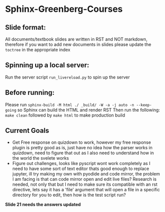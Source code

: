 # Sphinx-Greenberg-Courses

## Slide format:
All documents/textbook slides are written in RST and NOT markdown, therefore if you want to add new documents in slides please update the `toctree` in the appropriate index

## Spinning up a local server:
Run the server script `run_livereload.py` to spin up the server

## Before running:
Please run `sphinx-build -M html ./ _build/ -W -a -j auto -n --keep-going` so Sphinx can build the HTML and render RST
Then run the following: `make clean` followed by `make html` to make production build

## Current Goals

- Get Free response on quizdown to work, however my free response plugin is pretty good as is, just have no idea how the parser works in quizdown, need to figure that out as I also need to understand how in the world the svelete works
- Figure out challenges, looks like pyscript wont work completely as I need to have some sort of text editor thats good enough to replace jupyter, ill try making my own with pyodide and code mirror, the problem I am facing is that can code mirror open and edit live files? Research is needed, not only that but I need to make sure its compatible with an rst directive, lets say it has a 'file' argument that will open a file in a specific directory for you to edit, then how is the test script run?

**Slide 21 needs the answers updated**